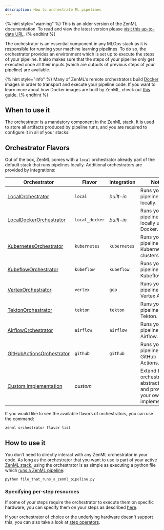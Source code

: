 ```yaml
---
description: How to orchestrate ML pipelines
---
```


{% hint style="warning" %}
This is an older version of the ZenML documentation. To read and view the latest version please [visit this up-to-date URL](https://docs.zenml.io).
{% endhint %}


The orchestrator is an essential component in any MLOps stack as 
it is responsible for running your machine learning pipelines.
To do so, the orchestrator provides an environment which is set up
to execute the steps of your pipeline. It also makes sure that
the steps of your pipeline only get executed once all their inputs
(which are outputs of previous steps of your pipeline) are available.

{% hint style="info" %}
Many of ZenML's remote orchestrators build [Docker](https://www.docker.com/)
images in order to transport and execute your pipeline code. If you want to 
learn more  about how Docker images are built by ZenML, check out
[this guide](../../advanced-guide/pipelines/containerization.md).
{% endhint %}

## When to use it

The orchestrator is a mandatory component in the ZenML stack. It is used
to store all artifacts produced by pipeline runs, and you are required to
configure it in all of your stacks.

## Orchestrator Flavors

Out of the box, ZenML comes with a `local` orchestrator already part of the
default stack that runs pipelines locally. Additional orchestrators
are provided by integrations:

| Orchestrator                                     | Flavor         | Integration  | Notes                                                                   |
|--------------------------------------------------|----------------|--------------|-------------------------------------------------------------------------|
| [LocalOrchestrator](./local.md)                  | `local`        | _built-in_   | Runs your pipelines locally.                                            |
| [LocalDockerOrchestrator](./local-docker.md)     | `local_docker` | _built-in_   | Runs your pipelines locally using Docker.                               |
| [KubernetesOrchestrator](./kubernetes.md)        | `kubernetes`   | `kubernetes` | Runs your pipelines in Kubernetes clusters.                             |
| [KubeflowOrchestrator](./kubeflow.md)            | `kubeflow`     | `kubeflow`   | Runs your pipelines using Kubeflow.                                     |
| [VertexOrchestrator](./gcloud-vertexai.md)       | `vertex`       | `gcp`        | Runs your pipelines in Vertex AI.                                       |
| [TektonOrchestrator](./tekton.md)                | `tekton`       | `tekton`     | Runs your pipelines using Tekton.                                       |
| [AirflowOrchestrator](./airflow.md)              | `airflow`      | `airflow`    | Runs your pipelines using Airflow.                                      |
| [GitHubActionsOrchestrator](./github-actions.md) | `github`       | `github`     | Runs your pipelines using GitHub Actions.                               |
| [Custom Implementation](./custom.md)             | _custom_       |              | Extend the orchestrator abstraction and provide your own implementation |

If you would like to see the available flavors of orchestrators, you can 
use the command:

```shell
zenml orchestrator flavor list
```

## How to use it

You don't need to directly interact with any ZenML orchestrator in your code.
As long as the orchestrator that you want to use is part of your active 
[ZenML stack](../../starter-guide/stacks/stacks.md),
using the orchestrator is as simple as executing a python file which 
[runs a ZenML pipeline](../../starter-guide/pipelines/pipelines.md):

```shell
python file_that_runs_a_zenml_pipeline.py
```

### Specifying per-step resources

If some of your steps require the orchestrator to execute them on specific 
hardware, you can specify them on your steps as described [here](../../advanced-guide/pipelines/step-resources.md).

If your orchestrator of choice or the underlying hardware doesn't support this, 
you can also take a look at [step operators](../step-operators/step-operators.md).
